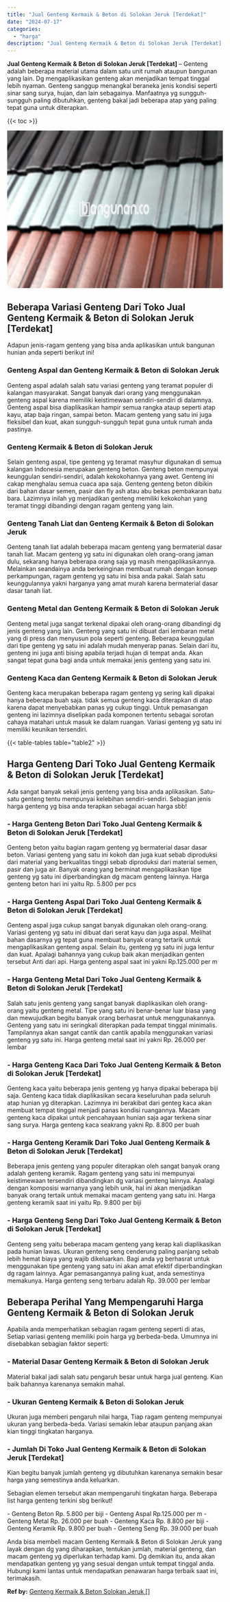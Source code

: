 ```yaml
---
title: "Jual Genteng Kermaik & Beton di Solokan Jeruk [Terdekat]"
date: "2024-07-17"
categories: 
  - "harga"
description: "Jual Genteng Kermaik & Beton di Solokan Jeruk [Terdekat]. Anda bisa membeli macam Genteng Kermaik & Beton di Solokan Jeruk yang layak dengan dg yang diharapk..."
---
```


**Jual Genteng Kermaik & Beton di Solokan Jeruk \[Terdekat\]** – Genteng adalah beberapa material utama dalam satu unit rumah ataupun bangunan yang lain. Dg mengaplikasikan genteng akan menjadikan tempat tinggal lebih nyaman. Genteng sanggup menangkal beraneka jenis kondisi seperti sinar sang surya, hujan, dan lain sebagainya. Manfaatnya yg sungguh-sungguh paling dibutuhkan, genteng bakal jadi beberapa atap yang paling tepat guna untuk diterapkan.

{{< toc >}}

![Jual Genteng Kermaik & Beton di Solokan Jeruk [Terdekat]](/images/genteng-minimalis-murah12.png)

## Beberapa Variasi Genteng Dari Toko Jual Genteng Kermaik & Beton di Solokan Jeruk \[Terdekat\]

Adapun jenis-ragam genteng yang bisa anda aplikasikan untuk bangunan hunian anda seperti berikut ini!

### Genteng Aspal dan Genteng Kermaik & Beton di Solokan Jeruk

Genteng aspal adalah salah satu variasi genteng yang teramat populer di kalangan masyarakat. Sangat banyak dari orang yang menggunakan genteng aspal karena memiliki keistimewaan sendiri-sendiri di dalamnya. Genteng aspal bisa diaplikasikan hampir semua rangka ataup seperti atap kayu, atap baja ringan, sampai beton. Macam genteng yang satu ini juga fleksibel dan kuat, akan sungguh-sungguh tepat guna untuk rumah anda pastinya.

### Genteng Kermaik & Beton di Solokan Jeruk

Selain genteng aspal, tipe genteng yg teramat masyhur digunakan di semua kalangan Indonesia merupakan genteng beton. Genteng beton mempunyai keunggulan sendiri-sendiri, adalah kekokohannya yang awet. Genteng ini cakap menghalau semua cuaca apa saja. Genteng genteng beton dibikin dari bahan dasar semen, pasir dan fly ash atau abu bekas pembakaran batu bara. Lazimnya inilah yg menjadikan genteng memiliki kekokohan yang teramat tinggi dibandingi dengan ragam genteng yang lain.

### Genteng Tanah Liat dan Genteng Kermaik & Beton di Solokan Jeruk

Genteng tanah liat adalah beberapa macam genteng yang bermaterial dasar tanah liat. Macam genteng yg satu ini digunakan oleh orang-orang jaman dulu, sekarang hanya beberapa orang saja yg masih mengaplikasikannya. Melainkan seandainya anda berkeinginan membuat rumah dengan konsep perkampungan, ragam genteng yg satu ini bisa anda pakai. Salah satu keunggulannya yakni harganya yang amat murah karena bermaterial dasar dasar tanah liat.

### Genteng Metal dan Genteng Kermaik & Beton di Solokan Jeruk

Genteng metal juga sangat terkenal dipakai oleh orang-orang dibandingi dg jenis genteng yang lain. Genteng yang satu ini dibuat dari lembaran metal yang di press dan menyusun pola seperti genteng. Beberapa keunggulan dari tipe genteng yg satu ini adalah mudah menyerap panas. Selain dari itu, genteng ini juga anti bising apabila terjadi hujan di tempat anda. Akan sangat tepat guna bagi anda untuk memakai jenis genteng yang satu ini.

### Genteng Kaca dan Genteng Kermaik & Beton di Solokan Jeruk

Genteng kaca merupakan beberapa ragam genteng yg sering kali dipakai hanya beberapa buah saja. tidak semua genteng kaca diterapkan di atap karena dapat menyebabkan panas yg cukup tinggi. Untuk pemasangan genteng ini lazimnya diselipkan pada komponen tertentu sebagai sorotan cahaya matahari untuk masuk ke dalam ruangan. Variasi genteng yg satu ini memiliki keunikan tersendiri.

{{< table-tables table="table2" >}}

## Harga Genteng Dari Toko Jual Genteng Kermaik & Beton di Solokan Jeruk \[Terdekat\]

Ada sangat banyak sekali jenis genteng yang bisa anda aplikasikan. Satu-satu genteng tentu mempunyai kelebihan sendiri-sendiri. Sebagian jenis harga genteng yg bisa anda terapkan sebagai acuan harga sbb!

### \- Harga Genteng Beton Dari Toko Jual Genteng Kermaik & Beton di Solokan Jeruk \[Terdekat\]

Genteng beton yaitu bagian ragam genteng yg bermaterial dasar dasar beton. Variasi genteng yang satu ini kokoh dan juga kuat sebab diproduksi dari material yang berkualitas tinggi sebab diproduksi dari material semen, pasir dan juga air. Banyak orang yang berminat mengaplikasikan tipe genteng yg satu ini diperbandingkan dg macam genteng lainnya. Harga genteng beton hari ini yaitu Rp. 5.800 per pcs

### \- Harga Genteng Aspal Dari Toko Jual Genteng Kermaik & Beton di Solokan Jeruk \[Terdekat\]

Genteng aspal juga cukup sangat banyak digunakan oleh orang-orang. Variasi genteng yg satu ini dibuat dari serat kayu dan juga aspal. Melihat bahan dasarnya yg tepat guna membuat banyak orang tertarik untuk mengaplikasikan genteng aspal. Selain itu, genteng yg satu ini juga lentur dan kuat. Apalagi bahannya yang cukup baik akan menjadikan genten tersebut Anti dari api. Harga genteng aspal saat ini yakni Rp.125.000 per m

### \- Harga Genteng Metal Dari Toko Jual Genteng Kermaik & Beton di Solokan Jeruk \[Terdekat\]

Salah satu jenis genteng yang sangat banyak diaplikasikan oleh orang-orang yaitu genteng metal. Tipe yang satu ini benar-benar luar biasa yang dan mewujudkan begitu banyak orang berhasrat untuk menggunakannya. Genteng yang satu ini seringkali diterapkan pada tempat tinggal minimalis. Tampilannya akan sangat cantik dan cantik apabila menggunakan variasi genteng yg satu ini. Harga genteng metal saat ini yakni Rp. 26.000 per lembar

### \- Harga Genteng Kaca Dari Toko Jual Genteng Kermaik & Beton di Solokan Jeruk \[Terdekat\]

Genteng kaca yaitu beberapa jenis genteng yg hanya dipakai beberapa biji saja. Genteng kaca tidak diaplikasikan secara keseluruhan pada seluruh atap hunian yg diterapkan. Lazimnya ini berakibat dari genteg kaca akan membuat tempat tinggal menjadi panas kondisi ruangannya. Macam genteng kaca dipakai untuk pencahayaan hunian saja agar terkena sinar sang surya. Harga genteng kaca seakrang yakni Rp. 8.800 per buah

### \- Harga Genteng Keramik Dari Toko Jual Genteng Kermaik & Beton di Solokan Jeruk \[Terdekat\]

Beberapa jenis genteng yang populer diterapkan oleh sangat banyak orang adalah genteng keramik. Ragam genteng yang satu ini mempunyai keistimewaan tersendiri dibandingkan dg variasi genteng lainnya. Apalagi dengan komposisi warnanya yang lebih unik, hal ini akan menjadikan banyak orang tertaik untuk memakai macam genteng yang satu ini. Harga genteng keramik saat ini yaitu Rp. 9.800 per biji

### \- Harga Genteng Seng Dari Toko Jual Genteng Kermaik & Beton di Solokan Jeruk \[Terdekat\]

Genteng seng yaitu beberapa macam genteng yang kerap kali diaplikasikan pada hunian lawas. Ukuran genteng seng cenderung paling panjang sebab lebih hemat biaya yang wajib dikeluarkan. Bagi anda yg berhasrat untuk menggunakan tipe genteng yang satu ini akan amat efektif diperbandingkan dg ragam lainnya. Agar pemasangannya paling kuat, anda semestinya memakunya. Harga genteng seng terbaru adalah Rp. 39.000 per lembar

## Beberapa Perihal Yang Mempengaruhi Harga Genteng Kermaik & Beton di Solokan Jeruk

Apabila anda memperhatikan sebagian ragam genteng seperti di atas, Setiap variasi genteng memiliki poin harga yg berbeda-beda. Umumnya ini disebabkan sebagian faktor seperti:

### \- Material Dasar Genteng Kermaik & Beton di Solokan Jeruk

Material bakal jadi salah satu pengaruh besar untuk harga jual genteng. Kian baik bahannya karenanya semakin mahal.

### \- Ukuran Genteng Kermaik & Beton di Solokan Jeruk

Ukuran juga memberi pengaruh nilai harga, Tiap ragam genteng mempunyai ukuran yang berbeda-beda. Variasi semakin lebar ataupun panjang akan kian tinggi tingkatan harganya.

### \- Jumlah Di Toko Jual Genteng Kermaik & Beton di Solokan Jeruk \[Terdekat\]

Kian begitu banyak jumlah genteng yg dibutuhkan karenanya semakin besar harga yang semestinya anda keluarkan.

Sebagian elemen tersebut akan mempengaruhi tingkatan harga. Beberapa list harga genteng terkini sbg berikut!

\- Genteng Beton Rp. 5.800 per biji - Genteng Aspal Rp.125.000 per m - Genteng Metal Rp. 26.000 per buah - Genteng Kaca Rp. 8.800 per biji - Genteng Keramik Rp. 9.800 per buah - Genteng Seng Rp. 39.000 per buah

Anda bisa membeli macam Genteng Kermaik & Beton di Solokan Jeruk yang layak dengan dg yang diharapkan, tentukan jumlah, material genteng, dan macam genteng yg diperlukan terhadap kami. Dg demikian itu, anda akan mendapatkan genteng yg yang sesuai dengan untuk tempat tinggal anda. Hubungi kami lantas untuk mendapatkan penawaran harga terbaik saat ini, terimakasih.

**Ref by:**  [Genteng Kermaik & Beton  Solokan Jeruk []](https://id.wikipedia.org/wiki/Genteng)
